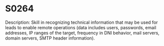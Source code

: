 # S0264
Description: Skill in recognizing technical information that may be used for leads to enable remote operations (data includes users, passwords, email addresses, IP ranges of the target, frequency in DNI behavior, mail servers, domain servers, SMTP header information).
